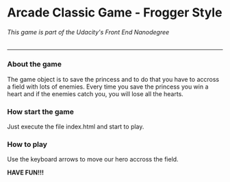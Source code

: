 # Arcade Classic Game - Frogger Style

###### This game is part of the Udacity's Front End Nanodegree 
---
### About the game

The game object is to save the princess and to do that you have to accross a field
with lots of enemies.
Every time you save the princess you win a heart and if the enemies catch you, you will
lose all the hearts.

### How start the game
Just execute the file index.html and start to play.

### How to play
Use the keyboard arrows to move our hero accross the field.

**HAVE FUN!!!**
